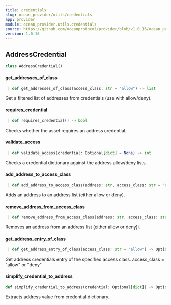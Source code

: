 ```yaml
---
title: credentials
slug: ocean_provider/utils/credentials
app: provider
module: ocean_provider.utils.credentials
source: https://github.com/oceanprotocol/provider/blob/v1.0.16/ocean_provider/utils/credentials.py
version: 1.0.16
---
```

## AddressCredential

```python
class AddressCredential()
```

#### get\_addresses\_of\_class

```python
 | def get_addresses_of_class(access_class: str = "allow") -> list
```

Get a filtered list of addresses from credentials (use with allow/deny).

#### requires\_credential

```python
 | def requires_credential() -> bool
```

Checks whether the asset requires an address credential.

#### validate\_access

```python
 | def validate_access(credential: Optional[dict] = None) -> int
```

Checks a credential dictionary against the address allow/deny lists.

#### add\_address\_to\_access\_class

```python
 | def add_address_to_access_class(address: str, access_class: str = "allow") -> None
```

Adds an address to an address list (either allow or deny).

#### remove\_address\_from\_access\_class

```python
 | def remove_address_from_access_class(address: str, access_class: str = "allow") -> None
```

Removes an address from an address list (either allow or deny)i.

#### get\_address\_entry\_of\_class

```python
 | def get_address_entry_of_class(access_class: str = "allow") -> Optional[dict]
```

Get address credentials entry of the specified access class. access_class = "allow" or "deny".

#### simplify\_credential\_to\_address

```python
def simplify_credential_to_address(credential: Optional[dict]) -> Optional[str]
```

Extracts address value from credential dictionary.

